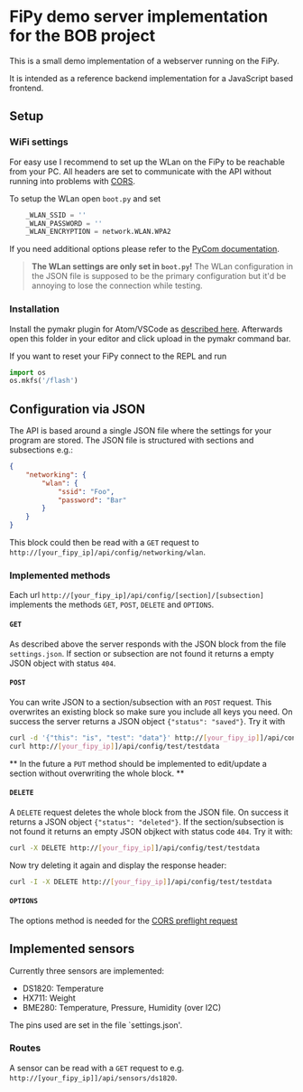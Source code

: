 # FiPy demo server implementation for the BOB project

This is a small demo implementation of a webserver running on the FiPy.

It is intended as a reference backend implementation for a JavaScript based frontend.

## Setup

### WiFi settings

For easy use I recommend to set up the WLan on the FiPy to be reachable from your PC. All headers are set to communicate with the API without running into problems with [CORS](https://developer.mozilla.org/en-US/docs/Web/HTTP/CORS).

To setup the WLan open `boot.py` and set

```python
    _WLAN_SSID = ''
    _WLAN_PASSWORD = ''
    _WLAN_ENCRYPTION = network.WLAN.WPA2
```

If you need additional options please refer to the [PyCom documentation](https://docs.pycom.io/firmwareapi/pycom/network/wlan.html).

> **The WLan settings are only set in `boot.py`!** The WLan configuration in the JSON file is supposed to be the primary configuration but it'd be annoying to lose the connection while testing.

### Installation

Install the pymakr plugin for Atom/VSCode as [described here](https://docs.pycom.io/pymakr/installation/).
Afterwards open this folder in your editor and click upload in the pymakr command bar.

If you want to reset your FiPy connect to the REPL and run
```python
import os
os.mkfs('/flash')
```

## Configuration via JSON

The API is based around a single JSON file where the settings for your program are stored.
The JSON file is structured with sections and subsections e.g.:

```json
{
    "networking": {
        "wlan": {
            "ssid": "Foo",
            "password": "Bar"
        }
    }
}
```

This block could then be read with a `GET` request to `http://[your_fipy_ip]/api/config/networking/wlan`.

### Implemented methods

Each url `http://[your_fipy_ip]/api/config/[section]/[subsection]` implements the methods `GET`, `POST`, `DELETE` and `OPTIONS`.

#### `GET`

As described above the server responds with the JSON block from the file `settings.json`. If section or subsection are not found it returns a empty JSON object with status `404`.

#### `POST`

You can write JSON to a section/subsection with an `POST` request. This overwrites an existing block so make sure you include all keys you need.
On success the server returns a JSON object `{"status": "saved"}`.
Try it with
```bash
curl -d '{"this": "is", "test": "data"}' http://[your_fipy_ip]]/api/config/test/testdata
curl http://[your_fipy_ip]]/api/config/test/testdata
```

** In the future a `PUT` method should be implemented to edit/update a section without overwriting the whole block. **

#### `DELETE`

A `DELETE` request deletes the whole block from the JSON file. On success it returns a JSON object `{"status": "deleted"}`. If the section/subsection is not found it returns an empty JSON objkect with status code `404`.
Try it with:
```bash
curl -X DELETE http://[your_fipy_ip]]/api/config/test/testdata
```
Now try deleting it again and display the response header:
```bash
curl -I -X DELETE http://[your_fipy_ip]]/api/config/test/testdata
```

#### `OPTIONS`

The options method is needed for the [CORS preflight request](https://developer.mozilla.org/en-US/docs/Glossary/Preflight_request)

## Implemented sensors

Currently three sensors are implemented:

- DS1820: Temperature
- HX711: Weight
- BME280: Temperature, Pressure, Humidity (over I2C)

The pins used are set in the file `settings.json'.

### Routes

A sensor can be read with a `GET` request to e.g. `http://[your_fipy_ip]]/api/sensors/ds1820`.